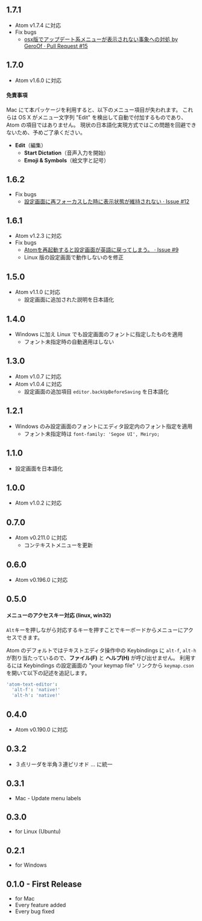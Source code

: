 ## 1.7.1
* Atom v1.7.4 に対応
* Fix bugs
  - [osx版でアップデート系メニューが表示されない事象への対処 by GeroOf · Pull Request #15](https://github.com/syon/atom-japanese-menu/pull/15)

## 1.7.0
* Atom v1.6.0 に対応

#### 免責事項
Mac にて本パッケージを利用すると、以下のメニュー項目が失われます。
これらは OS X がメニュー文字列 "Edit" を検出して自動で付加するものであり、Atom の項目ではありません。
現状の日本語化実現方式ではこの問題を回避できないため、予めご了承ください。

* __Edit__（編集）
  * __Start Dictation__（音声入力を開始）
  * __Emoji & Symbols__（絵文字と記号）

## 1.6.2
* Fix bugs  
  - [設定画面に再フォーカスした時に表示状態が維持されない · Issue #12](https://github.com/syon/atom-japanese-menu/issues/12)

## 1.6.1
* Atom v1.2.3 に対応
* Fix bugs  
  - [Atomを再起動すると設定画面が英語に戻ってしまう。 · Issue #9](https://github.com/syon/atom-japanese-menu/issues/9)
  - Linux 版の設定画面で動作しないのを修正

## 1.5.0
* Atom v1.1.0 に対応
    * 設定画面に追加された説明を日本語化

## 1.4.0
* Windows に加え Linux でも設定画面のフォントに指定したものを適用
    * フォント未指定時の自動適用はしない

## 1.3.0
* Atom v1.0.7 に対応
* Atom v1.0.4 に対応
    * 設定画面の追加項目 `editor.backUpBeforeSaving` を日本語化

## 1.2.1
* Windows のみ設定画面のフォントにエディタ設定内のフォント指定を適用
    * フォント未指定時は `font-family: 'Segoe UI', Meiryo;`

## 1.1.0
* 設定画面を日本語化

## 1.0.0
* Atom v1.0.2 に対応

## 0.7.0
* Atom v0.211.0 に対応
    * コンテキストメニューを更新

## 0.6.0
* Atom v0.196.0 に対応

## 0.5.0

#### メニューのアクセスキー対応 (linux, win32)

`Alt`キーを押しながら対応するキーを押すことでキーボードからメニューにアクセスできます。

Atom のデフォルトではテキストエディタ操作中の Keybindings に `alt-f`, `alt-h`
が割り当たっているので、__ファイル(F)__ と __ヘルプ(H)__ が呼び出せません。
利用するには Keybindings の設定画面の "your keymap file" リンクから
`keymap.cson` を開いて以下の記述を追記します。

```cson
'atom-text-editor':
  'alt-f': 'native!'
  'alt-h': 'native!'
```

## 0.4.0
* Atom v0.190.0 に対応

## 0.3.2
* ３点リーダを半角３連ピリオド ... に統一

## 0.3.1
* Mac - Update menu labels

## 0.3.0
* for Linux (Ubuntu)

## 0.2.1
* for Windows

## 0.1.0 - First Release
* for Mac
* Every feature added
* Every bug fixed
